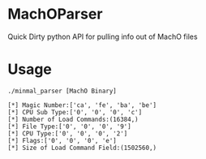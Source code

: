 # MachOParser
Quick Dirty python API for pulling info out of MachO files
# Usage
```
./minmal_parser [MachO Binary]

[*] Magic Number:['ca', 'fe', 'ba', 'be']
[*] CPU Sub Type:['0', '0', '0', 'c']
[*] Number of Load Commands:(16384,)
[*] File Type:['0', '0', '0', '9']
[*] CPU Type:['0', '0', '0', '2']
[*] Flags:['0', '0', '0', 'e']
[*] Size of Load Command Field:(1502560,)
```

